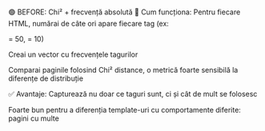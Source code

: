 🟢 BEFORE: Chi² + frecvență absolută
🔧 Cum funcționa:
Pentru fiecare HTML, numărai de câte ori apare fiecare tag (ex: <div> = 50, <a> = 10)

Creai un vector cu frecvențele tagurilor

Comparai paginile folosind Chi² distance, o metrică foarte sensibilă la diferențe de distribuție

✅ Avantaje:
Capturează nu doar ce taguri sunt, ci și cât de mult se folosesc

Foarte bun pentru a diferenția template-uri cu comportamente diferite: pagini cu multe <script>, <iframe>, etc.

🔴 Dezavantaje:
Dacă două pagini au aceeași structură dar un număr diferit de apariții, Chi² poate să le considere foarte diferite

E mai sensibil la outliers dacă tagurile sunt rare dar apar masiv într-un singur HTML

🔴 AFTER: Cosine + binarizare (0/1)
🔧 Ce am făcut:
În loc de „câte ori apare tagul”, am folosit doar: tagul apare sau nu

Am comparat cu cosine distance: unghiul dintre doi vectori binari

✅ Avantaje:
Foarte tolerant la numărul de apariții

Poate prinde similaritate în structură, dacă layoutul e aproape identic (aceleași taguri, în linii mari)

🔴 Dezavantaje:
Dacă două pagini au aceleași taguri dar în proporții foarte diferite, cosine le vede ca aproape identice

Nu ține cont de intensitatea utilizării tagurilor (ex: una are 3 scripturi, alta 300 → sunt la fel pentru cosine dacă ambele au <script>)

🔍 Ce am observat la tine:
Paginile erau template-uri similare, dar nu identice la nivel de taguri

Frecvențele tagurilor erau informative: pagini similare aveau profiluri comune de utilizare a elementelor

Prin binarizare, ai pierdut acea semnătură cantitativă, deci gruparea a devenit prea relaxată și a ratat similarități subtile

✅ Ce am învățat:
Chi² + frecvență ✔	Cosine + binar ❌
Captează cât de mult apar tagurile	✅ Da	❌ Nu
Bine pentru pagini care par similare vizual	✅ Da	🔸 Uneori
Prea sensibil la zgomot	🔸 Da	✅ Mai puțin
Bun pentru clustering precis	✅ Da	❌ Mai slab
🧠 Recomandare:
Folosim o combinație:

Chi² + frecvență (ca în versiunea ta inițială) este cea mai bună variantă pentru template detection

Poți adăuga extra features (tag-uri cheie, lungime, adâncime DOM etc.) dacă vrei un model hibrid (statistic + ML)



cu Chi patrat si frecvente absolute :
	Saved groups in output/tier1: 7 groups + 9/101 outliers
	Saved groups in output/tier2: 2 groups + 6/22 outliers
	Saved groups in output/tier3: 5 groups + 4/40 outliers
	Saved groups in output/tier4: 3 groups + 4/30 outliers

cu binarizare, o prostie:
	Saved groups in output/tier1: 3 groups + 0/101 outliers
	Saved groups in output/tier2: 1 groups + 0/22 outliers
	Saved groups in output/tier3: 1 groups + 1/40 outliers
	Saved groups in output/tier4: 2 groups + 0/30 outliers


1:15 AM

Incerc sa integrez o postprocesare ca sa mai iau din outliers:):)

threshold_attach	
	Cât de aproape trebuie să fie un outlier de un grup	
	Doar outlieri (label = -1)	
	Atașează outlierul la cel mai apropiat grup

threshold_merge		
	Cât de apropiate trebuie să fie două grupuri existente	
	Grupuri diferite (label != -1)	
	Combină două grupuri într-unul singur

threshold_merge = 0.25, threshold_attach = 0.15 - .................
threshold_merge = 0.30, threshold_attach = 0.25 - .................
threshold_merge = 0.30, threshold_attach = 0.30 
	- tier4 a iesit splendid
	- tier1 e cam permisiv lmaoo, nasol
	- prob si celelalte, reduc threshold-urile

threshold_merge = 0.15, threshold_attach = 3.50 - merge binisor, in tier4 chiar se mai apropie datele

threshold_merge = 2, threshold_attach = 3.5
	Saved groups in output/tier1: 7 groups + 8/101 outliers
	Saved groups in output/tier2: 2 groups + 6/22 outliers
	Saved groups in output/tier3: 3 groups + 4/40 outliers
	Saved groups in output/tier4: 3 groups + 1/30 outliers


Cu pipeline-ul tău actual (Chi² + DBSCAN), nu poți merge peste ~10.000 fișiere fără modificări majore.

Chi² și DBSCAN nu sunt scalabile direct la 1B de pagini

Soluția industrială folosește:

ANN (approximate nearest neighbors)

distributed clustering

bucketing / hashing pentru reducerea spațiului de comparare